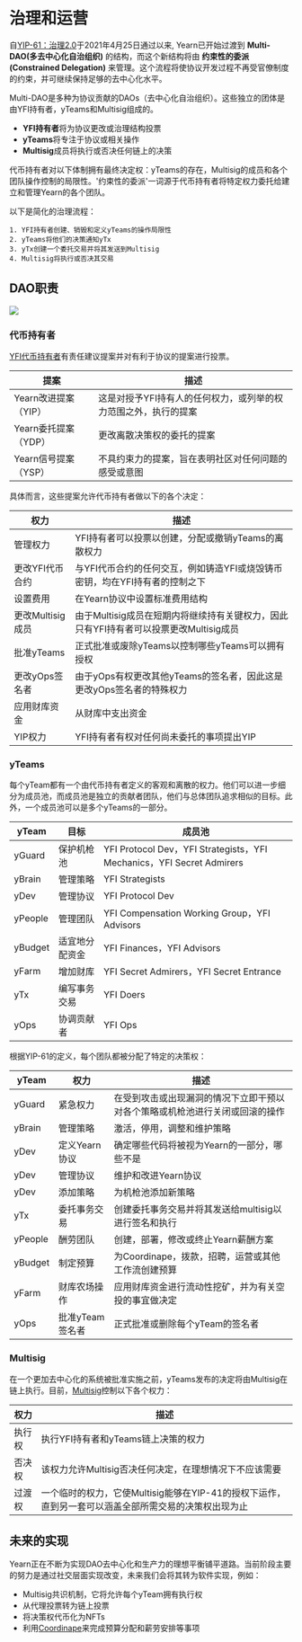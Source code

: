 # 治理和运营

自[YIP-61：治理2.0](https://gov.yearn.finance/t/yip-61-governance-2-0/10460)于2021年4月25日通过以来, Yearn已开始过渡到 **Multi-DAO(多去中心化自治组织)** 的结构，而这个新结构将由 **约束性的委派(Constrained Delegation)** 来管理。这个流程将使协议开发过程不再受官僚制度的约束，并可继续保持足够的去中心化水平。

Multi-DAO是多种为协议贡献的DAOs（去中心化自治组织）。这些独立的团体是由YFI持有者，yTeams和Multisig组成的。

- **YFI持有者**将为协议更改或治理结构投票
- **yTeams**将专注于协议或相关操作
- **Multisig**成员将执行或否决任何链上的决策

代币持有者对以下体制拥有最终决定权：yTeams的存在，Multisig的成员和各个团队操作控制的局限性。'约束性的委派'一词源于代币持有者将特定权力委托给建立和管理Yearn的各个团队。

以下是简化的治理流程：

    1. YFI持有者创建、销毁和定义yTeams的操作局限性
    2. yTeams将他们的决策通知yTx
    3. yTx创建一个委托交易并将其发送到Multisig
    4. Multisig将执行或否决其交易
    
## DAO职责

![](https://i.imgur.com/cpJP2d5.jpg)

### 代币持有者

[YFI代币持有者](https://docs.yearn.finance/governance/yfi)有责任建议提案并对有利于协议的提案进行投票。

| 提案 | 描述 |
|-----------|--------------|
|Yearn改进提案（YIP）|这是对授予YFI持有人的任何权力，或列举的权力范围之外，执行的提案|
|Yearn委托提案（YDP）|更改离散决策权的委托的提案|
|Yearn信号提案（YSP）|不具约束力的提案，旨在表明社区对任何问题的感受或意图|

具体而言，这些提案允许代币持有者做以下的各个决定：

| 权力 | 描述 |
|-------|-------------|
|管理权力|YFI持有者可以投票以创建，分配或撤销yTeams的离散权力|
|更改YFI代币合约|与YFI代币合约的任何交互，例如铸造YFI或烧毁铸币密钥，均在YFI持有者的控制之下|
|设置费用|在Yearn协议中设置标准费用结构|
|更改Multisig成员|由于Multisig成员在短期内将继续持有关键权力，因此只有YFI持有者可以投票更改Multisig成员|
|批准yTeams|正式批准或废除yTeams以控制哪些yTeams可以拥有授权|
|更改yOps签名者|由于yOps有权更改其他yTeams的签名者，因此这是更改yOps签名者的特殊权力|
|应用财库资金|从财库中支出资金|
|YIP权力|YFI持有者有权对任何尚未委托的事项提出YIP|

### yTeams

每个yTeam都有一个由代币持有者定义的客观和离散的权力。他们可以进一步细分为成员池，而成员池是独立的贡献者团队，他们与总体团队追求相似的目标。此外，一个成员池可以是多个yTeams的一部分。

| yTeam | 目标 | 成员池 |
|-------|-----------|-----------------|
|yGuard|保护机枪池|YFI Protocol Dev，YFI Strategists，YFI Mechanics，YFI Secret Admirers|
|yBrain|管理策略|YFI Strategists|
|yDev|管理协议|YFI Protocol Dev|
|yPeople|管理团队|YFI Compensation Working Group，YFI Advisors|
|yBudget|适宜地分配资金|YFI Finances，YFI Advisors|
|yFarm|增加财库|YFI Secret Admirers，YFI Secret Entrance|
|yTx|编写事务交易|YFI Doers|
|yOps|协调贡献者|YFI Ops|

根据YIP-61的定义，每个团队都被分配了特定的决策权：

| yTeam | 权力 | 描述 |
|-------|-------|-------------|
|yGuard|紧急权力|在受到攻击或出现漏洞的情况下立即干预以对各个策略或机枪池进行关闭或回滚的操作|
|yBrain|管理策略|激活，停用，调整和维护策略|
|yDev|定义Yearn协议|确定哪些代码将被视为Yearn的一部分，哪些不是|
|yDev|管理协议|维护和改进Yearn协议|
|yDev|添加策略|为机枪池添加新策略|
|yTx|委托事务交易|创建委托事务交易并将其发送给multisig以进行签名和执行|
|yPeople|酬劳团队|创建，部署，修改或终止Yearn薪酬方案|
|yBudget|制定预算|为Coordinape，拨款，招聘，运营或其他工作流创建预算|
|yFarm|财库农场操作|应用财库资金进行流动性挖矿，并为有关空投的事宜做决定|
|yOps|批准yTeam签名者|正式批准或删除每个yTeam的签名者|

### Multisig

在一个更加去中心化的系统被批准实施之前，yTeams发布的决定将由Multisig在链上执行。目前，[Multisig](https://docs.yearn.finance/resources/faq#who-is-on-the-multisig)控制以下各个权力：


| 权力 | 描述 |
|-------|-------------|
|执行权|执行YFI持有者和yTeams链上决策的权力|
|否决权|该权力允许Multisig否决任何决定，在理想情况下不应该需要|
|过渡权|一个临时的权力，它使Multisig能够在YIP-41的授权下运作，直到另一套可以涵盖全部所需交易的决策权出现为止|


## 未来的实现

Yearn正在不断为实现DAO去中心化和生产力的理想平衡铺平道路。当前阶段主要的努力是通过社交层面实现改变，未来我们会将其转为软件实现，例如：

- Multisig共识机制，它将允许每个yTeam拥有执行权
- 从代理投票转为链上投票
- 将决策权代币化为NFTs
- 利用[Coordinape](https://coordinape.com/)来完成预算分配和薪劳安排等事项